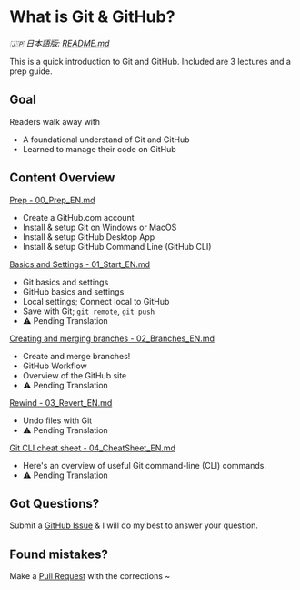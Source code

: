 # What is Git & GitHub?

_🇯🇵 日本語版: [README.md](README.md)_

This is a quick introduction to Git and GitHub.
Included are 3 lectures and a prep guide.

## Goal
Readers walk away with
* A foundational understand of Git and GitHub
* Learned to manage their code on GitHub

## Content Overview
[Prep - 00_Prep_EN.md](00_Prep_EN.md)
* Create a GitHub.com account
* Install & setup Git on Windows or MacOS
* Install & setup GitHub Desktop App
* Install & setup GitHub Command Line (GitHub CLI)

[Basics and Settings - 01_Start_EN.md](01_Start_EN.md)
* Git basics and settings
* GitHub basics and settings
* Local settings; Connect local to GitHub
* Save with Git; `git remote`, `git push`
* ⚠️ Pending Translation

[Creating and merging branches - 02_Branches_EN.md](02_Branches_EN.md)
* Create and merge branches!
* GitHub Workflow
* Overview of the GitHub site
* ⚠️ Pending Translation

[Rewind - 03_Revert_EN.md](03_Revert_EN.md)
* Undo files with Git
* ⚠️ Pending Translation

[Git CLI cheat sheet - 04_CheatSheet_EN.md](04_CheatSheet_EN.md)
* Here's an overview of useful Git command-line (CLI) commands.
* ⚠️ Pending Translation

## Got Questions?
Submit a [GitHub Issue](https://github.com/ahandsel/Git_GitHub_Slides/issues) & I will do my best to answer your question.

## Found mistakes?
Make a [Pull Request](https://docs.github.com/en/pull-requests/collaborating-with-pull-requests/proposing-changes-to-your-work-with-pull-requests/creating-a-pull-request) with the corrections ~
